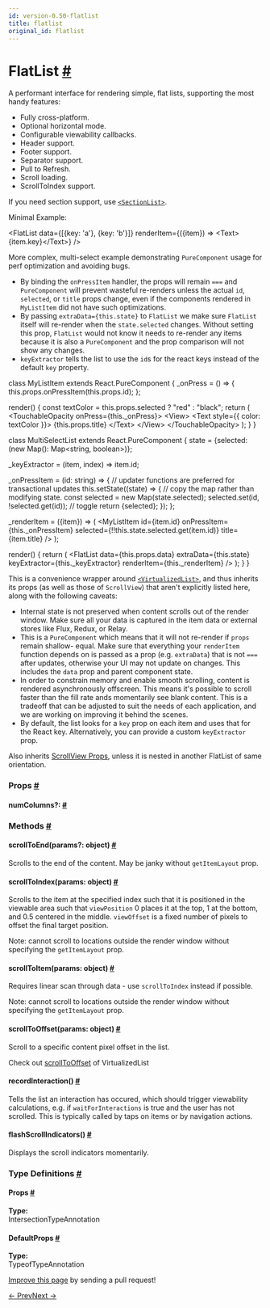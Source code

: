 ```yaml
---
id: version-0.50-flatlist
title: flatlist
original_id: flatlist
---
```

<a id="content"></a><h1><a class="anchor" name="flatlist"></a>FlatList <a class="hash-link" href="docs/flatlist.html#flatlist">#</a></h1><div><div><p>A performant interface for rendering simple, flat lists, supporting the most handy features:</p><ul><li>Fully cross-platform.</li><li>Optional horizontal mode.</li><li>Configurable viewability callbacks.</li><li>Header support.</li><li>Footer support.</li><li>Separator support.</li><li>Pull to Refresh.</li><li>Scroll loading.</li><li>ScrollToIndex support.</li></ul><p>If you need section support, use <a href="docs/sectionlist.html" target="_blank"><code>&lt;SectionList&gt;</code></a>.</p><p>Minimal Example:</p><div class="prism language-javascript"><span class="token operator">&lt;</span>FlatList
  data<span class="token operator">=</span><span class="token punctuation">{</span><span class="token punctuation">[</span><span class="token punctuation">{</span>key<span class="token punctuation">:</span> <span class="token string">'a'</span><span class="token punctuation">}</span><span class="token punctuation">,</span> <span class="token punctuation">{</span>key<span class="token punctuation">:</span> <span class="token string">'b'</span><span class="token punctuation">}</span><span class="token punctuation">]</span><span class="token punctuation">}</span>
  renderItem<span class="token operator">=</span><span class="token punctuation">{</span><span class="token punctuation">(</span><span class="token punctuation">{</span>item<span class="token punctuation">}</span><span class="token punctuation">)</span> <span class="token operator">=&gt;</span> <span class="token operator">&lt;</span>Text<span class="token operator">&gt;</span><span class="token punctuation">{</span>item<span class="token punctuation">.</span>key<span class="token punctuation">}</span><span class="token operator">&lt;</span><span class="token operator">/</span>Text<span class="token operator">&gt;</span><span class="token punctuation">}</span>
<span class="token operator">/</span><span class="token operator">&gt;</span></div><p>More complex, multi-select example demonstrating <code>PureComponent</code> usage for perf optimization and avoiding bugs.</p><ul><li>By binding the <code>onPressItem</code> handler, the props will remain <code>===</code> and <code>PureComponent</code> will
prevent wasteful re-renders unless the actual <code>id</code>, <code>selected</code>, or <code>title</code> props change, even
if the components rendered in <code>MyListItem</code> did not have such optimizations.</li><li>By passing <code>extraData={this.state}</code> to <code>FlatList</code> we make sure <code>FlatList</code> itself will re-render
when the <code>state.selected</code> changes. Without setting this prop, <code>FlatList</code> would not know it
needs to re-render any items because it is also a <code>PureComponent</code> and the prop comparison will
not show any changes.</li><li><code>keyExtractor</code> tells the list to use the <code>id</code>s for the react keys instead of the default <code>key</code> property.</li></ul><div class="prism language-javascript"><span class="token keyword">class</span> <span class="token class-name">MyListItem</span> <span class="token keyword">extends</span> <span class="token class-name">React<span class="token punctuation">.</span>PureComponent</span> <span class="token punctuation">{</span>
  _onPress <span class="token operator">=</span> <span class="token punctuation">(</span><span class="token punctuation">)</span> <span class="token operator">=&gt;</span> <span class="token punctuation">{</span>
    <span class="token keyword">this</span><span class="token punctuation">.</span>props<span class="token punctuation">.</span><span class="token function">onPressItem</span><span class="token punctuation">(</span><span class="token keyword">this</span><span class="token punctuation">.</span>props<span class="token punctuation">.</span>id<span class="token punctuation">)</span><span class="token punctuation">;</span>
  <span class="token punctuation">}</span><span class="token punctuation">;</span>

  <span class="token function">render</span><span class="token punctuation">(</span><span class="token punctuation">)</span> <span class="token punctuation">{</span>
    <span class="token keyword">const</span> textColor <span class="token operator">=</span> <span class="token keyword">this</span><span class="token punctuation">.</span>props<span class="token punctuation">.</span>selected <span class="token operator">?</span> <span class="token string">"red"</span> <span class="token punctuation">:</span> <span class="token string">"black"</span><span class="token punctuation">;</span>
    <span class="token keyword">return</span> <span class="token punctuation">(</span>
      <span class="token operator">&lt;</span>TouchableOpacity onPress<span class="token operator">=</span><span class="token punctuation">{</span><span class="token keyword">this</span><span class="token punctuation">.</span>_onPress<span class="token punctuation">}</span><span class="token operator">&gt;</span>
        <span class="token operator">&lt;</span>View<span class="token operator">&gt;</span>
          <span class="token operator">&lt;</span>Text style<span class="token operator">=</span><span class="token punctuation">{</span><span class="token punctuation">{</span> color<span class="token punctuation">:</span> textColor <span class="token punctuation">}</span><span class="token punctuation">}</span><span class="token operator">&gt;</span>
            <span class="token punctuation">{</span><span class="token keyword">this</span><span class="token punctuation">.</span>props<span class="token punctuation">.</span>title<span class="token punctuation">}</span>
          <span class="token operator">&lt;</span><span class="token operator">/</span>Text<span class="token operator">&gt;</span>
        <span class="token operator">&lt;</span><span class="token operator">/</span>View<span class="token operator">&gt;</span>
      <span class="token operator">&lt;</span><span class="token operator">/</span>TouchableOpacity<span class="token operator">&gt;</span>
    <span class="token punctuation">)</span><span class="token punctuation">;</span>
  <span class="token punctuation">}</span>
<span class="token punctuation">}</span>

<span class="token keyword">class</span> <span class="token class-name">MultiSelectList</span> <span class="token keyword">extends</span> <span class="token class-name">React<span class="token punctuation">.</span>PureComponent</span> <span class="token punctuation">{</span>
  state <span class="token operator">=</span> <span class="token punctuation">{</span>selected<span class="token punctuation">:</span> <span class="token punctuation">(</span><span class="token keyword">new</span> <span class="token class-name">Map</span><span class="token punctuation">(</span><span class="token punctuation">)</span><span class="token punctuation">:</span> Map<span class="token operator">&lt;</span>string<span class="token punctuation">,</span> boolean<span class="token operator">&gt;</span><span class="token punctuation">)</span><span class="token punctuation">}</span><span class="token punctuation">;</span>

  _keyExtractor <span class="token operator">=</span> <span class="token punctuation">(</span>item<span class="token punctuation">,</span> index<span class="token punctuation">)</span> <span class="token operator">=&gt;</span> item<span class="token punctuation">.</span>id<span class="token punctuation">;</span>

  _onPressItem <span class="token operator">=</span> <span class="token punctuation">(</span>id<span class="token punctuation">:</span> string<span class="token punctuation">)</span> <span class="token operator">=&gt;</span> <span class="token punctuation">{</span>
   <span class="token comment" spellcheck="true"> // updater functions are preferred for transactional updates
</span>    <span class="token keyword">this</span><span class="token punctuation">.</span><span class="token function">setState</span><span class="token punctuation">(</span><span class="token punctuation">(</span>state<span class="token punctuation">)</span> <span class="token operator">=&gt;</span> <span class="token punctuation">{</span>
     <span class="token comment" spellcheck="true"> // copy the map rather than modifying state.
</span>      <span class="token keyword">const</span> selected <span class="token operator">=</span> <span class="token keyword">new</span> <span class="token class-name">Map</span><span class="token punctuation">(</span>state<span class="token punctuation">.</span>selected<span class="token punctuation">)</span><span class="token punctuation">;</span>
      selected<span class="token punctuation">.</span><span class="token keyword">set</span><span class="token punctuation">(</span>id<span class="token punctuation">,</span> <span class="token operator">!</span>selected<span class="token punctuation">.</span><span class="token keyword">get</span><span class="token punctuation">(</span>id<span class="token punctuation">)</span><span class="token punctuation">)</span><span class="token punctuation">;</span><span class="token comment" spellcheck="true"> // toggle
</span>      <span class="token keyword">return</span> <span class="token punctuation">{</span>selected<span class="token punctuation">}</span><span class="token punctuation">;</span>
    <span class="token punctuation">}</span><span class="token punctuation">)</span><span class="token punctuation">;</span>
  <span class="token punctuation">}</span><span class="token punctuation">;</span>

  _renderItem <span class="token operator">=</span> <span class="token punctuation">(</span><span class="token punctuation">{</span>item<span class="token punctuation">}</span><span class="token punctuation">)</span> <span class="token operator">=&gt;</span> <span class="token punctuation">(</span>
    <span class="token operator">&lt;</span>MyListItem
      id<span class="token operator">=</span><span class="token punctuation">{</span>item<span class="token punctuation">.</span>id<span class="token punctuation">}</span>
      onPressItem<span class="token operator">=</span><span class="token punctuation">{</span><span class="token keyword">this</span><span class="token punctuation">.</span>_onPressItem<span class="token punctuation">}</span>
      selected<span class="token operator">=</span><span class="token punctuation">{</span><span class="token operator">!</span><span class="token operator">!</span><span class="token keyword">this</span><span class="token punctuation">.</span>state<span class="token punctuation">.</span>selected<span class="token punctuation">.</span><span class="token keyword">get</span><span class="token punctuation">(</span>item<span class="token punctuation">.</span>id<span class="token punctuation">)</span><span class="token punctuation">}</span>
      title<span class="token operator">=</span><span class="token punctuation">{</span>item<span class="token punctuation">.</span>title<span class="token punctuation">}</span>
    <span class="token operator">/</span><span class="token operator">&gt;</span>
  <span class="token punctuation">)</span><span class="token punctuation">;</span>

  <span class="token function">render</span><span class="token punctuation">(</span><span class="token punctuation">)</span> <span class="token punctuation">{</span>
    <span class="token keyword">return</span> <span class="token punctuation">(</span>
      <span class="token operator">&lt;</span>FlatList
        data<span class="token operator">=</span><span class="token punctuation">{</span><span class="token keyword">this</span><span class="token punctuation">.</span>props<span class="token punctuation">.</span>data<span class="token punctuation">}</span>
        extraData<span class="token operator">=</span><span class="token punctuation">{</span><span class="token keyword">this</span><span class="token punctuation">.</span>state<span class="token punctuation">}</span>
        keyExtractor<span class="token operator">=</span><span class="token punctuation">{</span><span class="token keyword">this</span><span class="token punctuation">.</span>_keyExtractor<span class="token punctuation">}</span>
        renderItem<span class="token operator">=</span><span class="token punctuation">{</span><span class="token keyword">this</span><span class="token punctuation">.</span>_renderItem<span class="token punctuation">}</span>
      <span class="token operator">/</span><span class="token operator">&gt;</span>
    <span class="token punctuation">)</span><span class="token punctuation">;</span>
  <span class="token punctuation">}</span>
<span class="token punctuation">}</span></div><p>This is a convenience wrapper around <a href="docs/virtualizedlist.html" target="_blank"><code>&lt;VirtualizedList&gt;</code></a>,
and thus inherits its props (as well as those of <code>ScrollView</code>) that aren't explicitly listed
here, along with the following caveats:</p><ul><li>Internal state is not preserved when content scrolls out of the render window. Make sure all
your data is captured in the item data or external stores like Flux, Redux, or Relay.</li><li>This is a <code>PureComponent</code> which means that it will not re-render if <code>props</code> remain shallow-
equal. Make sure that everything your <code>renderItem</code> function depends on is passed as a prop
(e.g. <code>extraData</code>) that is not <code>===</code> after updates, otherwise your UI may not update on
changes. This includes the <code>data</code> prop and parent component state.</li><li>In order to constrain memory and enable smooth scrolling, content is rendered asynchronously
offscreen. This means it's possible to scroll faster than the fill rate ands momentarily see
blank content. This is a tradeoff that can be adjusted to suit the needs of each application,
and we are working on improving it behind the scenes.</li><li>By default, the list looks for a <code>key</code> prop on each item and uses that for the React key.
Alternatively, you can provide a custom <code>keyExtractor</code> prop.</li></ul><p>Also inherits <a href="docs/scrollview.html#props" target="_blank">ScrollView Props</a>, unless it is nested in another FlatList of same orientation.</p></div><h3><a class="anchor" name="props"></a>Props <a class="hash-link" href="docs/flatlist.html#props">#</a></h3><div class="props"><div class="prop"><h4 class="propTitle"><a class="anchor" name="numcolumns"></a>numColumns?:  <a class="hash-link" href="docs/flatlist.html#numcolumns">#</a></h4></div></div><span><h3><a class="anchor" name="methods"></a>Methods <a class="hash-link" href="docs/flatlist.html#methods">#</a></h3><div class="props"><div class="prop"><h4 class="methodTitle"><a class="anchor" name="scrolltoend"></a>scrollToEnd<span class="methodType">(params?: object)</span> <a class="hash-link" href="docs/flatlist.html#scrolltoend">#</a></h4><div><p>Scrolls to the end of the content. May be janky without <code>getItemLayout</code> prop.</p></div></div><div class="prop"><h4 class="methodTitle"><a class="anchor" name="scrolltoindex"></a>scrollToIndex<span class="methodType">(params: object)</span> <a class="hash-link" href="docs/flatlist.html#scrolltoindex">#</a></h4><div><p>Scrolls to the item at the specified index such that it is positioned in the viewable area
such that <code>viewPosition</code> 0 places it at the top, 1 at the bottom, and 0.5 centered in the
middle. <code>viewOffset</code> is a fixed number of pixels to offset the final target position.</p><p>Note: cannot scroll to locations outside the render window without specifying the
<code>getItemLayout</code> prop.</p></div></div><div class="prop"><h4 class="methodTitle"><a class="anchor" name="scrolltoitem"></a>scrollToItem<span class="methodType">(params: object)</span> <a class="hash-link" href="docs/flatlist.html#scrolltoitem">#</a></h4><div><p>Requires linear scan through data - use <code>scrollToIndex</code> instead if possible.</p><p>Note: cannot scroll to locations outside the render window without specifying the
<code>getItemLayout</code> prop.</p></div></div><div class="prop"><h4 class="methodTitle"><a class="anchor" name="scrolltooffset"></a>scrollToOffset<span class="methodType">(params: object)</span> <a class="hash-link" href="docs/flatlist.html#scrolltooffset">#</a></h4><div><p>Scroll to a specific content pixel offset in the list.</p><p>Check out <a href="docs/virtualizedlist.html#scrolltooffset" target="_blank">scrollToOffset</a> of VirtualizedList</p></div></div><div class="prop"><h4 class="methodTitle"><a class="anchor" name="recordinteraction"></a>recordInteraction<span class="methodType">()</span> <a class="hash-link" href="docs/flatlist.html#recordinteraction">#</a></h4><div><p>Tells the list an interaction has occured, which should trigger viewability calculations, e.g.
if <code>waitForInteractions</code> is true and the user has not scrolled. This is typically called by
taps on items or by navigation actions.</p></div></div><div class="prop"><h4 class="methodTitle"><a class="anchor" name="flashscrollindicators"></a>flashScrollIndicators<span class="methodType">()</span> <a class="hash-link" href="docs/flatlist.html#flashscrollindicators">#</a></h4><div><p>Displays the scroll indicators momentarily.</p></div></div></div></span><span><h3><a class="anchor" name="type-definitions"></a>Type Definitions <a class="hash-link" href="docs/flatlist.html#type-definitions">#</a></h3><div class="props"><div class="prop"><h4 class="propTitle"><a class="anchor" name="props"></a>Props <a class="hash-link" href="docs/flatlist.html#props">#</a></h4><strong>Type:</strong><br>IntersectionTypeAnnotation</div><div class="prop"><h4 class="propTitle"><a class="anchor" name="defaultprops"></a>DefaultProps <a class="hash-link" href="docs/flatlist.html#defaultprops">#</a></h4><strong>Type:</strong><br>TypeofTypeAnnotation</div></div></span></div><p class="edit-page-block"><a target="_blank" href="https://github.com/facebook/react-native/blob/master/Libraries/Lists/FlatList.js">Improve this page</a> by sending a pull request!</p><div class="docs-prevnext"><a class="docs-prev" href="docs/drawerlayoutandroid.html#content">← Prev</a><a class="docs-next" href="docs/image.html#content">Next →</a></div>